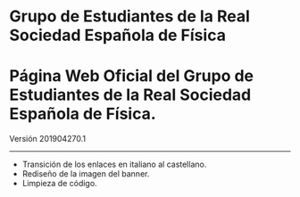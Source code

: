 
# Grupo de Estudiantes de la Real Sociedad Española de Física

Página Web Oficial del Grupo de Estudiantes de la Real Sociedad Española de Física.
===

Versión 201904270.1
___
- Transición de los enlaces en italiano al castellano.
- Rediseño de la imagen del banner.
- Limpieza de código.
